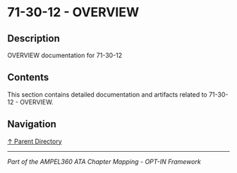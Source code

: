 # 71-30-12 - OVERVIEW

## Description

OVERVIEW documentation for 71-30-12

## Contents

This section contains detailed documentation and artifacts related to 71-30-12 - OVERVIEW.

## Navigation

[↑ Parent Directory](../README.md)

---

*Part of the AMPEL360 ATA Chapter Mapping - OPT-IN Framework*

